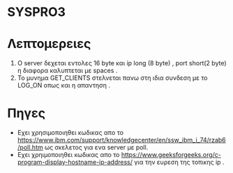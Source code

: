 # SYSPRO3
# Λεπτομερειες
1. Ο server δεχεται εντολες 16 byte και ip long (8 byte) , port short(2 byte) η διαφορα
καλυπτεται με spaces .
2. Το μυνημα GET_CLIENTS στελνεται πανω στη ιδια συνδεση με το LOG_ON οπως και η απαντηση .
# Πηγες
* Εχει χρησιμοποιηθει κωδικας απο το https://www.ibm.com/support/knowledgecenter/en/ssw_ibm_i_74/rzab6/poll.htm
 ως σκελετος για ενα server με poll.
* Εχει χρηιμοποιηθει κωδικας απο το https://www.geeksforgeeks.org/c-program-display-hostname-ip-address/ για την ευρεση της τοπικης ip .
